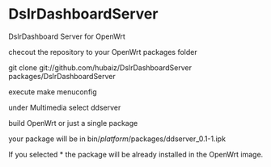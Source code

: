 DslrDashboardServer
===================

DslrDashboard Server for OpenWrt

checout the repository to your OpenWrt packages folder

git clone git://github.com/hubaiz/DslrDashboardServer packages/DslrDashboardServer

execute
make menuconfig

under Multimedia select ddserver

build OpenWrt or just a single package

your package will be in bin/_platform_/packages/ddserver_0.1-1.ipk

If you selected * the package will be already installed in the OpenWrt image.

